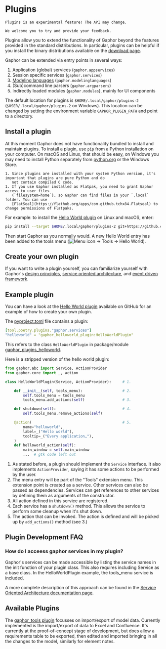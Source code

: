 # Plugins

```{important}
Plugins is an experimental feature! The API may change.

We welcome you to try and provide your feedback.
```

Plugins allow you to extend the functionality of Gaphor beyond the features provided in the standard distributions.
In particular, plugins can be helpful if you install the binary distributions available on the [download page](https://gaphor.org/download/).

Gaphor can be extended via entry points in several ways:

1. Application (global) services (`gaphor.appservices`)
2. Session specific services (`gaphor.services`)
3. [Modeling languages](modeling_language) (`gaphor.modelinglanguages`)
4. (Sub)command line parsers (`gaphor.argparsers`)
5. Indirectly loaded modules (`gaphor.modules`), mainly for UI components


The default location for plugins is `$HOME/.local/gaphor/plugins-2` (`$USER/.local/gaphor/plugins-2` on Windows).
This location can be changed by setting the environment variable `GAPHOR_PLUGIN_PATH` and point to a directory.


## Install a plugin

At this moment Gaphor does not have functionality bundled to install and maintain plugins.
To install a plugin, use `pip` from a Python installation on your computer. On macOS and Linux, that should be easy,
on Windows you may need to install Python separately from [python.org](https://python.org) or the Windows Store.

```{important}
1. Since plugins are installed with your system Python version, it's important that plugins are pure Python and do
   not contain compiled C code.
1. If you use Gaphor installed as Flatpak, you need to grant Gaphor access to user files
   (`filesystem=home`), so Gaphor can find files in your `.local` folder. You can use
   [FlatSeal](https://flathub.org/apps/com.github.tchx84.Flatseal) to change permissions of Flatpaks.
```

For example: to install the [Hello World plugin](https://github.com/gaphor/gaphor_plugin_helloworld) on Linux and macOS, enter:

```bash
pip install --target $HOME/.local/gaphor/plugins-2 git+https://github.com/gaphor/gaphor_plugin_helloworld.git
```

Then start Gaphor as you normally would.
A new Hello World entry has been added to the tools menu (![Menu icon](images/open-menu-symbolic.svg) → Tools → Hello World).

## Create your own plugin

If you want to write a plugin yourself, you can familiarize yourself with Gaphor's
[design principles](design_principles), [service oriented architecture](service_oriented),
and [event driven framework](framework).

## Example plugin

You can have a look at the [Hello World plugin](https://github.com/gaphor/gaphor_plugin_helloworld) available on GitHub for an example of how to create your own plugin.

The
[pyproject.toml](https://github.com/gaphor/gaphor_plugin_helloworld/blob/main/pyproject.toml)
file contains a plugin:

```yaml
[tool.poetry.plugins."gaphor.services"]
"helloworld" = "gaphor_helloworld_plugin:HelloWorldPlugin"
```

This refers to the class `HelloWorldPlugin` in package/module
[gaphor_plugins_helloworld](https://github.com/gaphor/gaphor_plugin_helloworld/blob/main/gaphor_helloworld_plugin/__init__.py).

Here is a stripped version of the hello world plugin:

```python
from gaphor.abc import Service, ActionProvider
from gaphor.core import _, action

class HelloWorldPlugin(Service, ActionProvider):     # 1.

    def __init__(self, tools_menu):                  # 2.
        self.tools_menu = tools_menu
        tools_menu.add_actions(self)                 # 3.

    def shutdown(self):                              # 4.
        self.tools_menu.remove_actions(self)

    @action(                                         # 5.
        name="helloworld",
        label=_("Hello world"),
        tooltip=_("Every application…"),
    )
    def helloworld_action(self):
        main_window = self.main_window
        ...  # gtk code left out
```

1.  As stated before, a plugin should implement the `Service` interface.
    It also implements `ActionProvider`, saying it has some actions to
    be performed by the user.
2.  The menu entry will be part of the "Tools" extension menu. This
    extension point is created as a service. Other services can also be
    passed as dependencies. Services can get references to other
    services by defining them as arguments of the constructor.
3.  All action defined in this service are registered.
4.  Each service has a `shutdown()` method. This allows the service to
    perform some cleanup when it's shut down.
5.  The action that can be invoked. The action is defined and will be
    picked up by `add_actions()` method (see 3.)

## Plugin Development FAQ

### How do I acceess gaphor services in my plugin?

Gaphor's services can be made accessible by listing the service names in the init function of your plugin class. This
also requires including Service as a base class. In the HelloWorldPlugin example, the tools_menu service is included.

A more complete description of this approach can be found in the [Service Oriented Architecture documentation
page](service_oriented.md).

## Available Plugins

The [gaphor_tools plugin](https://bitbucket.org/resonatesystems/gaphor_tools/src/main/) focusses on import/export of model data. Currently implemented is the import/export of data to Excel and Confluence. It's currently at the proof-of-concept stage of development, but does allow a requirements table to be exported, then edited and imported bringing in all the changes to the model, similarly for element notes.
